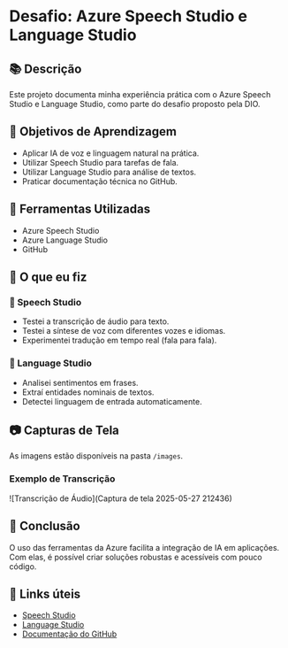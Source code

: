 # Desafio: Azure Speech Studio e Language Studio

## 📚 Descrição
Este projeto documenta minha experiência prática com o Azure Speech Studio e Language Studio, como parte do desafio proposto pela DIO.

## 🧠 Objetivos de Aprendizagem
- Aplicar IA de voz e linguagem natural na prática.
- Utilizar Speech Studio para tarefas de fala.
- Utilizar Language Studio para análise de textos.
- Praticar documentação técnica no GitHub.

## 🔧 Ferramentas Utilizadas
- Azure Speech Studio
- Azure Language Studio
- GitHub

## 🚀 O que eu fiz

### 🎤 Speech Studio
- Testei a transcrição de áudio para texto.
- Testei a síntese de voz com diferentes vozes e idiomas.
- Experimentei tradução em tempo real (fala para fala).

### 🧾 Language Studio
- Analisei sentimentos em frases.
- Extraí entidades nominais de textos.
- Detectei linguagem de entrada automaticamente.

## 📷 Capturas de Tela
As imagens estão disponíveis na pasta `/images`.
### Exemplo de Transcrição
![Transcrição de Áudio](Captura de tela 2025-05-27 212436)

## 📝 Conclusão
O uso das ferramentas da Azure facilita a integração de IA em aplicações. Com elas, é possível criar soluções robustas e acessíveis com pouco código.

## 🔗 Links úteis
- [Speech Studio](https://speech.microsoft.com/)
- [Language Studio](https://language.azure.com/)
- [Documentação do GitHub](https://docs.github.com/)
